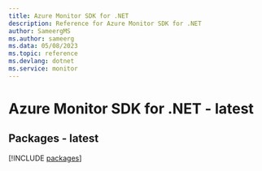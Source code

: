 ```yaml
---
title: Azure Monitor SDK for .NET
description: Reference for Azure Monitor SDK for .NET
author: SameergMS
ms.author: sameerg
ms.data: 05/08/2023
ms.topic: reference
ms.devlang: dotnet
ms.service: monitor
---
```

# Azure Monitor SDK for .NET - latest
## Packages - latest
[!INCLUDE [packages](monitor-index.md)]